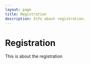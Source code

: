 ```yaml
---
layout: page
title: Registration
description: Info about registration.
---
```


# Registration
This is about the registration
